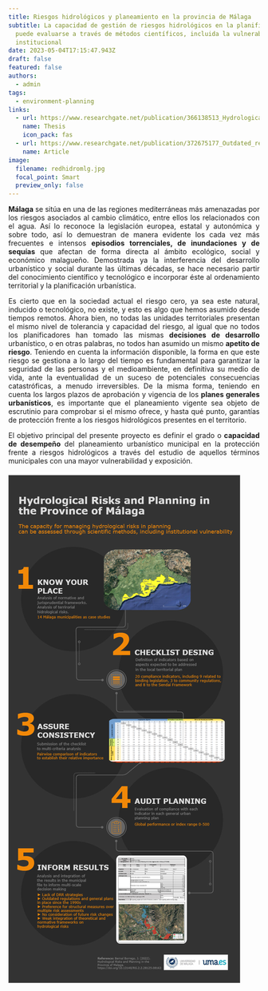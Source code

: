 ```yaml
---
title: Riesgos hidrológicos y planeamiento en la provincia de Málaga
subtitle: La capacidad de gestión de riesgos hidrológicos en la planificación
  puede evaluarse a través de métodos científicos, incluida la vulnerabilidad
  institucional
date: 2023-05-04T17:15:47.943Z
draft: false
featured: false
authors:
  - admin
tags:
  - environment-planning
links:
  - url: https://www.researchgate.net/publication/366138513_Hydrological_Risks_and_Planning_in_the_Province_of_Malaga?channel=doi&linkId=6392f72ce42faa7e75aca2e6&showFulltext=true#fullTextFileContent
    name: Thesis
    icon_pack: fas
  - url: https://www.researchgate.net/publication/372675177_Outdated_regulations_and_institutional_vulnerability_Hydrological_risk_management_in_Malaga%27s_municipal_planning
    name: Article
image:
  filename: redhidromlg.jpg
  focal_point: Smart
  preview_only: false
---
```

<div style="text-align: justify;">

**Málaga** se sitúa en una de las regiones mediterráneas más amenazadas por los riesgos asociados al cambio climático, entre ellos los relacionados con el agua. Así lo reconoce la legislación europea, estatal y autonómica y sobre todo, así lo demuestran de manera evidente los cada vez más frecuentes e intensos **episodios torrenciales, de inundaciones y de sequías** que afectan de forma directa al ámbito ecológico, social y económico malagueño. Demostrada ya la interferencia del desarrollo urbanístico y social durante las últimas décadas, se hace necesario partir del conocimiento científico y tecnológico e incorporar éste al ordenamiento territorial y la planificación urbanística.

Es cierto que en la sociedad actual el riesgo cero, ya sea este natural, inducido o tecnológico, no existe, y esto es algo que hemos asumido desde tiempos remotos. Ahora bien, no todas las unidades territoriales presentan el mismo nivel de tolerancia y capacidad del riesgo, al igual que no todos los planificadores han tomado las mismas **decisiones de desarrollo** urbanístico, o en otras palabras, no todos han asumido un mismo **apetito de riesgo**. Teniendo en cuenta la información disponible, la forma en que este riesgo se gestiona a lo largo del tiempo es fundamental para garantizar la seguridad de las personas y el medioambiente, en definitiva su medio de vida, ante la eventualidad de un suceso de potenciales consecuencias catastróficas, a menudo irreversibles. De la misma forma, teniendo en cuenta los largos plazos de aprobación y vigencia de los **planes generales** **urbanísticos**, es importante que el planeamiento vigente sea objeto de escrutinio para comprobar si el mismo ofrece, y hasta qué punto, garantías de protección frente a los riesgos hidrológicos presentes en el territorio.

El objetivo principal del presente proyecto es definir el grado o **capacidad de desempeño** del planeamiento urbanístico municipal en la protección frente a riesgos hidrológicos a través del estudio de aquellos términos municipales con una mayor vulnerabilidad y exposición. 

![](tfm_hydrological2.png)